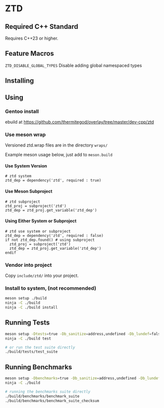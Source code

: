 # ZTD

## Required C++ Standard

Requires C++23 or higher.

## Feature Macros

``` ZTD_DISABLE_GLOBAL_TYPES ``` Disable adding global namespaced types

## Installing

## Using

### Gentoo install

ebuild at
<https://github.com/thermitegod/overlay/tree/master/dev-cpp/ztd>

### Use meson wrap

Versioned ztd.wrap files are in the directory ```wraps/```

Example meson usage below, just add to ```meson.build```

#### Use System Version

```meson
# ztd system
ztd_dep = dependency('ztd', required : true)
```

#### Use Meson Subproject

```meson
# ztd subproject
ztd_proj = subproject('ztd')
ztd_dep = ztd_proj.get_variable('ztd_dep')
```

#### Using Either System or Subproject

```meson
# ztd use system or subproject
ztd_dep = dependency('ztd', required : false)
if not ztd_dep.found() # using subproject
  ztd_proj = subproject('ztd')
  ztd_dep = ztd_proj.get_variable('ztd_dep')
endif
```

### Vendor into project

Copy ```include/ztd/``` into your project.

### Install to system, (not recommended)

```sh
meson setup ./build
ninja -C ./build
ninja -C ./build install
```

## Running Tests

```sh
meson setup -Dtests=true -Db_sanitize=address,undefined -Db_lundef=false ./build
ninja -C ./build test

# or run the test suite directly
./build/tests/test_suite
```

## Running Benchmarks

```sh
meson setup -Dbenchmarks=true -Db_sanitize=address,undefined -Db_lundef=false ./build
ninja -C ./build

# running the benchmarks suite directly
./build/benchmarks/benchmark_suite
./build/benchmarks/benchmark_suite_checksum
```
